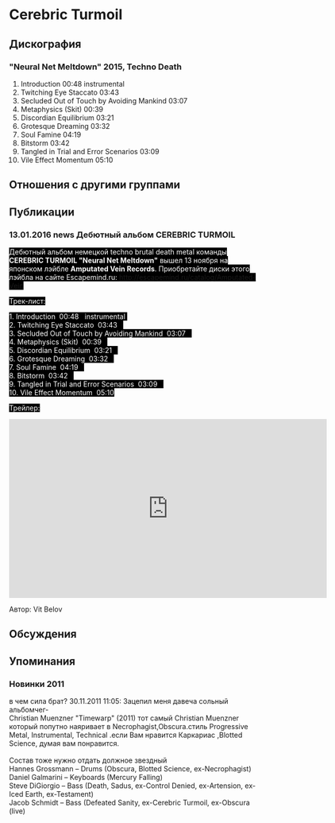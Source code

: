 # Cerebric Turmoil



## Дискография

### "Neural Net Meltdown" 2015, Techno Death

1. Introduction  00:48   instrumental  
2. Twitching Eye Staccato  03:43    
3. Secluded Out of Touch by Avoiding Mankind  03:07    
4. Metaphysics (Skit)  00:39    
5. Discordian Equilibrium  03:21    
6. Grotesque Dreaming  03:32    
7. Soul Famine  04:19    
8. Bitstorm  03:42    
9. Tangled in Trial and Error Scenarios  03:09    
10. Vile Effect Momentum  05:10 


## Отношения с другими группами


## Публикации

### 13.01.2016 news Дебютный альбом CEREBRIC TURMOIL

<P><FONT style="BACKGROUND-COLOR: #000000" color=#ffffff>Дебютный альбом немецкой techno brutal death metal команды <STRONG>CEREBRIC TURMOIL "Neural Net Meltdown"</STRONG> вышел 13 ноября на японском лэйбле <STRONG>Amputated Vein Records</STRONG>. Приобретайте диски этого лэйбла на сайте Escapemind.ru: <A href="http://escapemind.ru/catalog/Amputated-Vein">http://escapemind.ru/catalog/Amputated-Vein</A></FONT></P>
<P><FONT style="BACKGROUND-COLOR: #000000" color=#ffffff>Трек-лист:</FONT></P>
<P><FONT style="BACKGROUND-COLOR: #000000" color=#ffffff>1. Introduction&nbsp; 00:48&nbsp;&nbsp; instrumental&nbsp; <BR>2. Twitching Eye Staccato&nbsp; 03:43&nbsp;&nbsp;&nbsp; <BR>3. Secluded Out of Touch by Avoiding Mankind&nbsp; 03:07&nbsp;&nbsp;&nbsp; <BR>4. Metaphysics (Skit)&nbsp; 00:39&nbsp;&nbsp;&nbsp; <BR>5. Discordian Equilibrium&nbsp; 03:21&nbsp;&nbsp;&nbsp; <BR>6. Grotesque Dreaming&nbsp; 03:32&nbsp;&nbsp;&nbsp; <BR>7. Soul Famine&nbsp; 04:19&nbsp;&nbsp;&nbsp; <BR>8. Bitstorm&nbsp; 03:42&nbsp;&nbsp;&nbsp; <BR>9. Tangled in Trial and Error Scenarios&nbsp; 03:09&nbsp;&nbsp;&nbsp; <BR>10. Vile Effect Momentum&nbsp; 05:10 </FONT></P>
<P><FONT style="BACKGROUND-COLOR: #000000" color=#ffffff>Трейлер:</FONT></P>
<P>
<CENTER><IFRAME height=360 src="https://www.youtube.com/embed/udnlzBlSMLs" frameBorder=0 width=640 allowfullscreen></IFRAME>
<P></P></CENTER>
Автор: Vit Belov


## Обсуждения


## Упоминания

### Новинки 2011

в чем сила брат? 30.11.2011 11:05:
Зацепил меня давеча сольный альбомчег-<BR>Christian Muenzner "Timewarp" (2011) тот самый Christian Muenzner который попутно наяривает в  Necrophagist,Obscura.стиль Progressive Metal, Instrumental, Technical .если Вам нравится Каркариас ,Blotted Science, думая вам понравится.<BR><BR>Состав тоже нужно отдать должное звездный <BR>Hannes Grossmann – Drums (Obscura, Blotted Science, ex-Necrophagist)<BR>Daniel Galmarini – Keyboards (Mercury Falling)<BR>Steve DiGiorgio – Bass (Death, Sadus, ex-Control Denied, ex-Artension, ex-Iced Earth, ex-Testament)<BR>Jacob Schmidt – Bass (Defeated Sanity, ex-Cerebric Turmoil, ex-Obscura (live)<BR>

